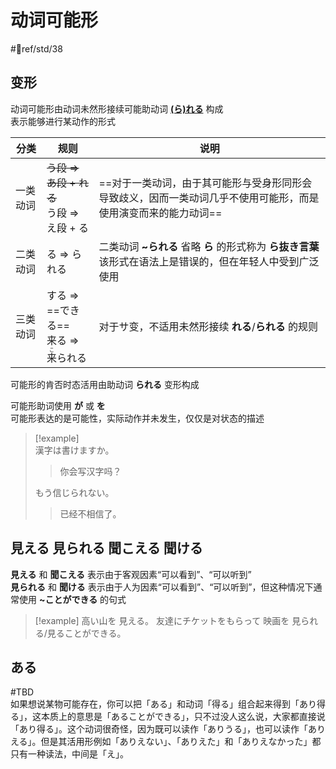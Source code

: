 # 动词可能形
 #📖ref/std/38  
## 变形

动词可能形由动词未然形接续可能助动词 [**(ら)れる**](../5.auxi_verb/られる.md#可能助动词) 构成  
表示能够进行某动作的形式  

| 分类   | 规则                                                     | 说明                                                                   |
| ---- | ------------------------------------------------------ | -------------------------------------------------------------------- |
| 一类动词 | ~~う段 => あ段 + れる~~<br>う段 => え段 + る                      | ==对于一类动词，由于其可能形与受身形同形会导致歧义，因而一类动词几乎不使用可能形，而是使用演变而来的能力动词==            |
| 二类动词 | る => られる                                               | 二类动词 **~られる** 省略 **ら** 的形式称为 **ら抜き言葉**  <br>该形式在语法上是错误的，但在年轻人中受到广泛使用 |
| 三类动词 | する => ==できる==<br>来る => <ruby>来<rt>こ</rt>られる</ruby><br> | 对于サ变，不适用未然形接续 **れる**/**られる** 的规则                                     |
可能形的肯否时态活用由助动词 **られる** 变形构成  

可能形助词使用 **が**  或 **を**  
可能形表达的是可能性，实际动作并未发生，仅仅是对状态的描述  

> [!example]  
> 漢字は書けますか。  
> > 你会写汉字吗？  
> 
> もう信じられない。  
> > 已经不相信了。  

## 見える 見られる 聞こえる 聞ける 

**見える** 和 **聞こえる** 表示由于客观因素“可以看到”、“可以听到”  
**見られる** 和  **聞ける** 表示由于人为因素“可以看到”、“可以听到”，但这种情况下通常使用 **~ことができる** 的句式  


> [!example]
> 高い山を 見える。
> 友達にチケットをもらって 映画を 見られる/見ることができる。
> 

## ある
 #TBD  
如果想说某物可能存在，你可以把「ある」和动词「得る」组合起来得到「あり得る」，这本质上的意思是「あることができる」，只不过没人这么说，大家都直接说「あり得る」。这个动词很奇怪，因为既可以读作「ありうる」，也可以读作「ありえる」。但是其活用形例如「ありえない」、「ありえた」和「ありえなかった」都只有一种读法，中间是「え」。